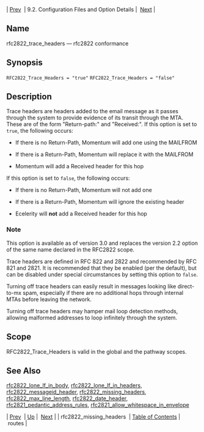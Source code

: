 | [Prev](conf.ref.rfc2822_missing_headers)  | 9.2. Configuration Files and Option Details |  [Next](conf.ref.routes.php) |

<a name="conf.ref.rfc2822_trace_headers"></a>
## Name

rfc2822_trace_headers — rfc2822 conformance

## Synopsis

`RFC2822_Trace_Headers = "true"`
`RFC2822_Trace_Headers = "false"`

<a name="idp11471776"></a>
## Description

Trace headers are headers added to the email message as it passes through the system to provide evidence of its transit through the MTA. These are of the form "Return-path:" and "Received:". If this option is set to `true`, the following occurs:

*   If there is no Return-Path, Momentum will add one using the MAILFROM

*   If there is a Return-Path, Momentum will replace it with the MAILFROM

*   Momentum will add a Received header for this hop

If this option is set to `false`, the following occurs:

*   If there is no Return-Path, Momentum will not add one

*   If there is a Return-Path, Momentum will ignore the existing header

*   Ecelerity will **not** add a Received header for this hop

### Note

This option is available as of version 3.0 and replaces the version 2.2 option of the same name declared in the RFC2822 scope.

Trace headers are defined in RFC 822 and 2822 and recommended by RFC 821 and 2821\. It is recommended that they be enabled (per the default), but can be disabled under special circumstances by setting this option to `false`.

Turning off trace headers can easily result in messages looking like direct-to-mx spam, especially if there are no additional hops through internal MTAs before leaving the network.

Turning off trace headers may hamper mail loop detection methods, allowing malformed addresses to loop infinitely through the system.

<a name="idp11484816"></a>
## Scope

RFC2822_Trace_Headers is valid in the global and the pathway scopes.

<a name="idp11486480"></a>
## See Also

[rfc2822_lone_lf_in_body](conf.ref.rfc2822_lone_lf_in_body "rfc2822_lone_lf_in_body"), [rfc2822_lone_lf_in_headers](conf.ref.rfc2822_lone_lf_in_headers.php "rfc2822_lone_lf_in_headers"), [rfc2822_messageid_header](conf.ref.rfc2822_messageid_header.php "rfc2822_messageid_header"), [rfc2822_missing_headers](conf.ref.rfc2822_missing_headers.php "rfc2822_missing_headers"), [rfc2822_max_line_length](conf.ref.rfc2822_max_line_length.php "rfc2822_max_line_length"), [rfc2822_date_header](conf.ref.rfc2822_date_header.php "rfc2822_date_header"), [rfc2821_pedantic_address_rules](conf.ref.rfc2821_pedantic_address_rules.php "rfc2821_pedantic_address_rules"), [rfc2821_allow_whitespace_in_envelope](conf.ref.rfc2821_allow_whitespace_in_envelope.php "rfc2821_allow_whitespace_in_envelope")

| [Prev](conf.ref.rfc2822_missing_headers)  | [Up](conf.ref.files.php) |  [Next](conf.ref.routes.php) |
| rfc2822_missing_headers  | [Table of Contents](index) |  routes |
